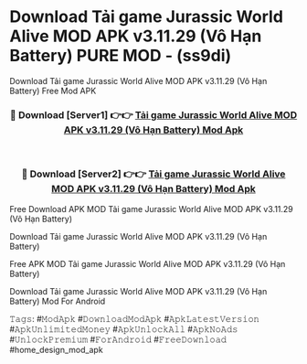 # Download Tải game Jurassic World Alive MOD APK v3.11.29 (Vô Hạn Battery) PURE MOD - (ss9di)
Download Tải game Jurassic World Alive MOD APK v3.11.29 (Vô Hạn Battery) Free Mod APK

<div align="center">
<h3>🔴 Download [Server1] 👉👉 <a href="https://apk-comot.site?title=Tải_game_Jurassic_World_Alive_MOD_APK_v3.11.29_(Vô_Hạn_Battery)">Tải game Jurassic World Alive MOD APK v3.11.29 (Vô Hạn Battery) Mod Apk</a></h3><br>

<h3>🔴 Download [Server2] 👉👉 <a href="https://apk-comot.site?title=Tải_game_Jurassic_World_Alive_MOD_APK_v3.11.29_(Vô_Hạn_Battery)">Tải game Jurassic World Alive MOD APK v3.11.29 (Vô Hạn Battery) Mod Apk</a></h3>
</div>


Free Download APK MOD Tải game Jurassic World Alive MOD APK v3.11.29 (Vô Hạn Battery)

Download Tải game Jurassic World Alive MOD APK v3.11.29 (Vô Hạn Battery) 

Free APK MOD Tải game Jurassic World Alive MOD APK v3.11.29 (Vô Hạn Battery) 

Download Tải game Jurassic World Alive MOD APK v3.11.29 (Vô Hạn Battery) Mod For Android

𝚃𝚊𝚐𝚜: #𝙼𝚘𝚍𝙰𝚙𝚔 #𝙳𝚘𝚠𝚗𝚕𝚘𝚊𝚍𝙼𝚘𝚍𝙰𝚙𝚔 #𝙰𝚙𝚔𝙻𝚊𝚝𝚎𝚜𝚝𝚅𝚎𝚛𝚜𝚒𝚘𝚗 #𝙰𝚙𝚔𝚄𝚗𝚕𝚒𝚖𝚒𝚝𝚎𝚍𝙼𝚘𝚗𝚎𝚢 #𝙰𝚙𝚔𝚄𝚗𝚕𝚘𝚌𝚔𝙰𝚕𝚕 #𝙰𝚙𝚔𝙽𝚘𝙰𝚍𝚜 #𝚄𝚗𝚕𝚘𝚌𝚔𝙿𝚛𝚎𝚖𝚒𝚞𝚖 #𝙵𝚘𝚛𝙰𝚗𝚍𝚛𝚘𝚒𝚍 #𝙵𝚛𝚎𝚎𝙳𝚘𝚠𝚗𝚕𝚘𝚊𝚍 #home_design_mod_apk